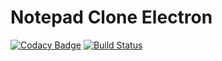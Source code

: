 ﻿# Notepad Clone Electron
[![Codacy Badge](https://api.codacy.com/project/badge/Grade/86d8741f42d64a1a938180e24dd3021f)](https://app.codacy.com/app/alexandergrzywna/notepad-clone-electron?utm_source=github.com&utm_medium=referral&utm_content=alexgrzy/notepad-clone-electron&utm_campaign=badger)
[![Build Status](https://travis-ci.com/alexgrzy/notepad-clone-electron.svg?branch=master)](https://travis-ci.com/alexgrzy/notepad-clone-electron)


